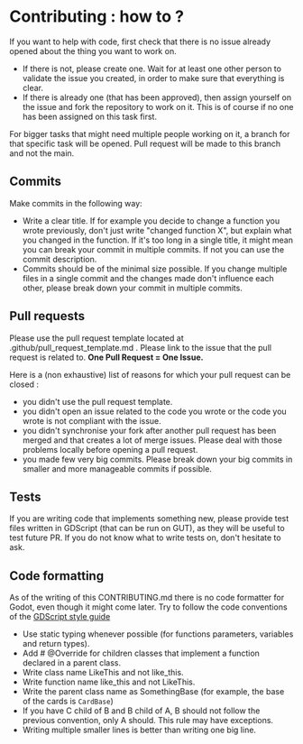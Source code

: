 # Contributing : how to ?

If you want to help with code, first check that there is no issue already opened about the thing you want to work on. 
- If there is not, please create one. Wait for at least one other person to validate the issue you created, in order to make sure that everything is clear.
- If there is already one (that has been approved), then assign yourself on the issue and fork the repository to work on it. This is of course if no one has been assigned on this task first.

For bigger tasks that might need multiple people working on it, a branch for that specific task will be opened. Pull request will be made to this branch and not the main.

## Commits

Make commits in the following way:
- Write a clear title. If for example you decide to change a function you wrote previously, don't just write "changed function X", but explain what you changed in the function. If it's too long in a single title, it might mean you can break your commit in multiple commits. If not you can use the commit description.
- Commits should be of the minimal size possible. If you change multiple files in a single commit and the changes made don't influence each other, please break down your commit in multiple commits.

## Pull requests

Please use the pull request template located at .github/pull_request_template.md . Please link to the issue that the pull request is related to. **One Pull Request = One Issue.**

Here is a (non exhaustive) list of reasons for which your pull request can be closed :
- you didn't use the pull request template.
- you didn't open an issue related to the code you wrote or the code you wrote is not compliant with the issue.
- you didn't synchronise your fork after another pull request has been merged and that creates a lot of merge issues. Please deal with those problems locally before opening a pull request.
- you made few very big commits. Please break down your big commits in smaller and more manageable commits if possible.

## Tests

If you are writing code that implements something new, please provide test files written in GDScript (that can be run on GUT), as they will be useful to test future PR. If you do not know what to write tests on, don't hesitate to ask.

## Code formatting

As of the writing of this CONTRIBUTING.md there is no code formatter for Godot, even though it might come later. Try to follow the code conventions of the [GDScript style guide](https://docs.godotengine.org/en/stable/tutorials/scripting/gdscript/gdscript_styleguide.html)

- Use static typing whenever possible (for functions parameters, variables and return types).
- Add # @Override for children classes that implement a function declared in a parent class.
- Write class name LikeThis and not like_this.
- Write function name like_this and not LikeThis.
- Write the parent class name as SomethingBase (for example, the base of the cards is `CardBase`)
- If you have C child of B and B child of A, B should not follow the previous convention, only A should. This rule may have exceptions.
- Writing multiple smaller lines is better than writing one big line.
